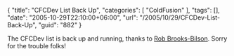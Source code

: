 {
	"title": "CFCDev List Back Up",
	"categories": [
		"ColdFusion"
	],
	"tags": [],
	"date": "2005-10-29T22:10:00+06:00",
	"url": "/2005/10/29/CFCDev-List-Back-Up",
	"guid": "882"
}

The CFCDev list is back up and running, thanks to <a href="http://www.brooks-bilson.com/blogs/rob">Rob Brooks-Bilson</a>. Sorry for the trouble folks!